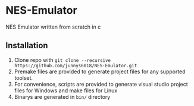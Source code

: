 # NES-Emulator
NES Emulator written from scratch in c

## Installation 
1. Clone repo with `git clone --recursive https://github.com/junnys6018/NES-Emulator.git`
2. Premake files are provided to generate project files for any supported toolset.
3. For convenience, scripts are provided to generate visual studio project files for Windows and make files for Linux
4. Binarys are generated in `bin/` directory
